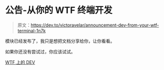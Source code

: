 # 公告-从你的 WTF 终端开发

> 原文：<https://dev.to/victoravelar/announcement-dev-from-your-wtf-terminal-1n7k>

模块已经发布了，我只是想把文档分享给你，让你看看。

如果你还没有尝试过，你应该试试。

[WTF 上的 DEV](https://wtfutil.com/modules/devto/)